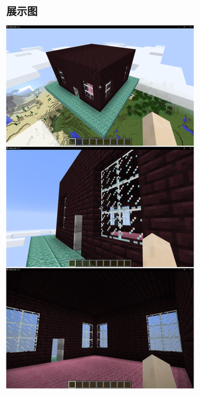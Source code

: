 # 展示图
![alt text](https://github.com/ophwsjtu18/ohw20f/blob/main/wdk/assignment/2/1.png)  
![alt text](https://github.com/ophwsjtu18/ohw20f/blob/main/wdk/assignment/2/2.png)  
![alt text](https://github.com/ophwsjtu18/ohw20f/blob/main/wdk/assignment/2/3.png)  
